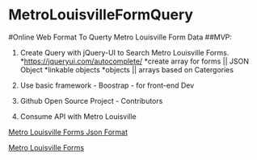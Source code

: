 # MetroLouisvilleFormQuery
#Online Web Format To Querty Metro Louisville Form Data
##MVP:
   1. Create Query with jQuery-UI to Search Metro Louisville Forms.
   *https://jqueryui.com/autocomplete/
   *create array for forms || JSON Object
   *linkable objects
   *objects || arrays based on Catergories
   2. Use basic framework - Boostrap - for front-end Dev

   3. Github Open Source Project - Contributors

   4. Consume API with Metro Louisville


   [Metro Louisville Forms Json Format](https://louisvilleky.gov/services/toolbox_forms.json?limit=0)


   [Metro Louisville Forms](https://data.louisvilleky.gov/dataset/louisville-metro-online-forms)
